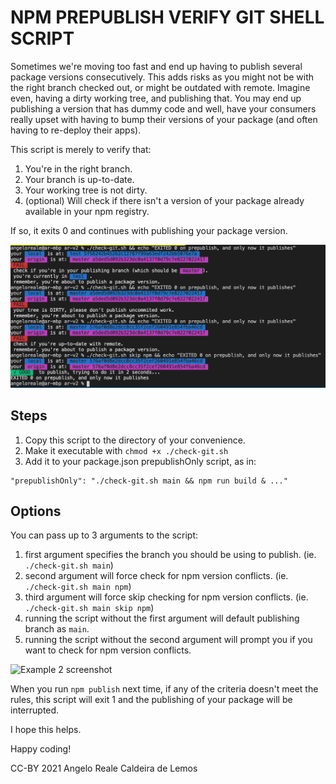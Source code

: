 # NPM PREPUBLISH VERIFY GIT SHELL SCRIPT

Sometimes we're moving too fast and end up having to publish several package versions consecutively. This adds risks as you might not be with the right branch checked out, or might be outdated with remote. Imagine even, having a dirty working tree, and publishing that. You may end up publishing a version that has dummy code and well, have your consumers really upset with having to bump their versions of your package (and often having to re-deploy their apps).

This script is merely to verify that:
1. You're in the right branch.
2. Your branch is up-to-date.
3. Your working tree is not dirty.
4. (optional) Will check if there isn't a version of your package already available in your npm registry.

If so, it exits 0 and continues with publishing your package version.

![Example screenshot](https://github.com/angeloreale/npm-prepublish-verify-git/blob/master/screenshot.png?raw=true)
## Steps

1. Copy this script to the directory of your convenience.
2. Make it executable with `chmod +x ./check-git.sh`
3. Add it to your package.json prepublishOnly script, as in:
```
"prepublishOnly": "./check-git.sh main && npm run build & ..."
````

## Options

You can pass up to 3 arguments to the script:

1. first argument specifies the branch you should be using to publish. (ie. `./check-git.sh main`)
2. second argument will force check for npm version conflicts. (ie. `./check-git.sh main npm`)
3. third argument will force skip checking for npm version conflicts. (ie. `./check-git.sh main skip npm`)
4. running the script without the first argument will default publishing branch as `main`.
5. running the script without the second argument will prompt you if you want to check for npm version conflicts.

![Example 2 screenshot](https://github.com/angeloreale/npm-prepublish-verify-git/blob/master/screenshot-2.png?raw=true)

When you run `npm publish` next time, if any of the criteria doesn't meet the rules, this script will exit 1 and the publishing of your package will be interrupted.

I hope this helps.

Happy coding!

CC-BY 2021 Angelo Reale Caldeira de Lemos

